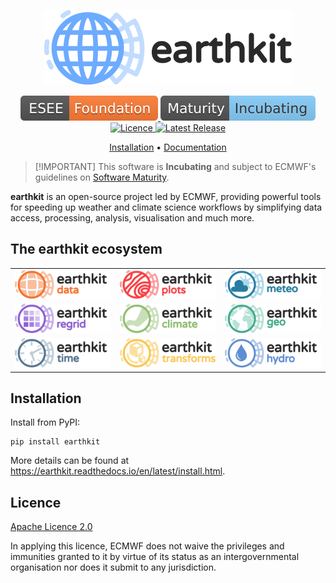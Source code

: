 <a href="https://github.com/ecmwf/earthkit">
  <p align="center">
    <picture>
      <source srcset="https://github.com/ecmwf/logos/raw/refs/heads/main/logos/earthkit/earthkit-dark.svg" media="(prefers-color-scheme: dark)">
      <img src="https://github.com/ecmwf/logos/raw/refs/heads/main/logos/earthkit/earthkit-light.svg" height="120">
    </picture>
  </p>
</a>

<p align="center">
  <a href="https://github.com/ecmwf/codex/raw/refs/heads/main/ESEE">
    <img src="https://github.com/ecmwf/codex/raw/refs/heads/main/ESEE/foundation_badge.svg" alt="ECMWF Software EnginE">
  </a>
  <a href="https://github.com/ecmwf/codex/raw/refs/heads/main/Project Maturity">
    <img src="https://github.com/ecmwf/codex/raw/refs/heads/main/Project Maturity/incubating_badge.svg" alt="Maturity Level">
  </a>
  <!-- <a href="https://codecov.io/gh/ecmwf/earthkit">
    <img src="https://codecov.io/gh/ecmwf/earthkit/branch/main/graph/badge.svg" alt="Code Coverage">
  </a> -->
  <a href="https://opensource.org/licenses/apache-2-0">
    <img src="https://img.shields.io/badge/Licence-Apache 2.0-blue.svg" alt="Licence">
  </a>
  <a href="https://github.com/ecmwf/earthkit/releases">
    <img src="https://img.shields.io/github/v/release/ecmwf/earthkit?color=purple&label=Release" alt="Latest Release">
  </a>
</p>

<p align="center">
  <!-- <a href="#quick-start">Quick Start</a>
  • -->
  <a href="#installation">Installation</a>
  •
  <a href="https://earthkit.readthedocs.io/">Documentation</a>
</p>

> \[!IMPORTANT\]
> This software is **Incubating** and subject to ECMWF's guidelines on [Software Maturity](https://github.com/ecmwf/codex/raw/refs/heads/main/Project%20Maturity).

**earthkit** is an open-source project led by ECMWF, providing powerful tools for speeding up weather and climate science workflows by simplifying data access, processing, analysis, visualisation and much more.

## The earthkit ecosystem

| | | |
|:-------------------------:|:-------------------------:|:-------------------------:|
| <a href="https://github.com/ecmwf/earthkit-data"><picture><source srcset="https://github.com/ecmwf/logos/raw/refs/heads/main/logos/earthkit/earthkit-data-dark.svg" media="(prefers-color-scheme: dark)"><img src="https://github.com/ecmwf/logos/raw/refs/heads/main/logos/earthkit/earthkit-data-light.svg"></picture></a> | <a href="https://github.com/ecmwf/earthkit-plots"><picture><source srcset="https://github.com/ecmwf/logos/raw/refs/heads/main/logos/earthkit/earthkit-plots-dark.svg" media="(prefers-color-scheme: dark)"><img src="https://github.com/ecmwf/logos/raw/refs/heads/main/logos/earthkit/earthkit-plots-light.svg"></picture></a> | <a href="https://github.com/ecmwf/earthkit-meteo"><picture><source srcset="https://github.com/ecmwf/logos/raw/refs/heads/main/logos/earthkit/earthkit-meteo-dark.svg" media="(prefers-color-scheme: dark)"><img src="https://github.com/ecmwf/logos/raw/refs/heads/main/logos/earthkit/earthkit-meteo-light.svg"></picture></a> |
| <a href="https://github.com/ecmwf/earthkit-regrid"><picture><source srcset="https://github.com/ecmwf/logos/raw/refs/heads/main/logos/earthkit/earthkit-regrid-dark.svg" media="(prefers-color-scheme: dark)"><img src="https://github.com/ecmwf/logos/raw/refs/heads/main/logos/earthkit/earthkit-regrid-light.svg"></picture></a> | <a href="https://github.com/ecmwf/earthkit-climate"><picture><source srcset="https://github.com/ecmwf/logos/raw/refs/heads/main/logos/earthkit/earthkit-climate-dark.svg" media="(prefers-color-scheme: dark)"><img src="https://github.com/ecmwf/logos/raw/refs/heads/main/logos/earthkit/earthkit-climate-light.svg"></picture></a> | <a href="https://github.com/ecmwf/earthkit-geo"><picture><source srcset="https://github.com/ecmwf/logos/raw/refs/heads/main/logos/earthkit/earthkit-geo-dark.svg" media="(prefers-color-scheme: dark)"><img src="https://github.com/ecmwf/logos/raw/refs/heads/main/logos/earthkit/earthkit-geo-light.svg"></picture></a> |
| <a href="https://github.com/ecmwf/earthkit-time"><picture><source srcset="https://github.com/ecmwf/logos/raw/refs/heads/main/logos/earthkit/earthkit-time-dark.svg" media="(prefers-color-scheme: dark)"><img src="https://github.com/ecmwf/logos/raw/refs/heads/main/logos/earthkit/earthkit-time-light.svg"></picture></a> | <a href="https://github.com/ecmwf/earthkit-transforms"><picture><source srcset="https://github.com/ecmwf/logos/raw/refs/heads/main/logos/earthkit/earthkit-transforms-dark.svg" media="(prefers-color-scheme: dark)"><img src="https://github.com/ecmwf/logos/raw/refs/heads/main/logos/earthkit/earthkit-transforms-light.svg"></picture></a> | <a href="https://github.com/ecmwf/earthkit-hydro"><picture><source srcset="https://github.com/ecmwf/logos/raw/refs/heads/main/logos/earthkit/earthkit-hydro-dark.svg" media="(prefers-color-scheme: dark)"><img src="https://github.com/ecmwf/logos/raw/refs/heads/main/logos/earthkit/earthkit-hydro-light.svg"></picture></a> |

<!-- ## Quick Start -->

## Installation

Install from PyPI:

```
pip install earthkit
```

More details can be found at https://earthkit.readthedocs.io/en/latest/install.html.

## Licence

[Apache Licence 2.0](LICENCE)

In applying this licence, ECMWF does not waive the privileges and immunities granted to it by virtue of its status as an intergovernmental organisation nor does it submit to any jurisdiction.

